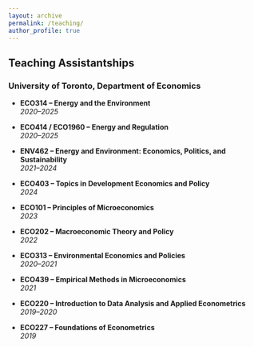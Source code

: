 ```yaml
---
layout: archive
permalink: /teaching/
author_profile: true
---
```


## Teaching Assistantships

### University of Toronto, Department of Economics

- **ECO314 – Energy and the Environment**  
  *2020–2025*

- **ECO414 / ECO1960 – Energy and Regulation**  
  *2020–2025*

- **ENV462 – Energy and Environment: Economics, Politics, and Sustainability**  
  *2021–2024*

- **ECO403 – Topics in Development Economics and Policy**  
  *2024*

- **ECO101 – Principles of Microeconomics**  
  *2023*

- **ECO202 – Macroeconomic Theory and Policy**  
  *2022*

- **ECO313 – Environmental Economics and Policies**  
  *2020–2021*

- **ECO439 – Empirical Methods in Microeconomics**  
  *2021*

- **ECO220 – Introduction to Data Analysis and Applied Econometrics**  
  *2019–2020*

- **ECO227 – Foundations of Econometrics**  
  *2019*
